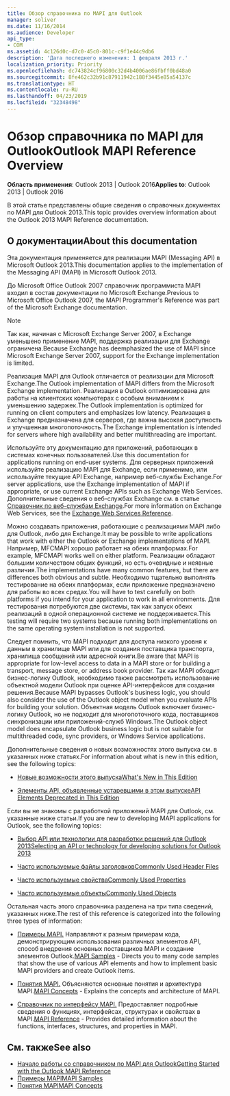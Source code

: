 ```yaml
---
title: Обзор справочника по MAPI для Outlook
manager: soliver
ms.date: 11/16/2014
ms.audience: Developer
api_type:
- COM
ms.assetid: 4c126d0c-d7c0-45c0-801c-c9f1e44c9db6
description: 'Дата последнего изменения: 1 февраля 2013 г.'
localization_priority: Priority
ms.openlocfilehash: dc743824cf96800c32d4b4006ae86fbff0bd48a0
ms.sourcegitcommit: 8fe462c32b91c87911942c188f3445e85a54137c
ms.translationtype: HT
ms.contentlocale: ru-RU
ms.lasthandoff: 04/23/2019
ms.locfileid: "32348498"
---
```

# <a name="outlook-mapi-reference-overview"></a><span data-ttu-id="6d09e-103">Обзор справочника по MAPI для Outlook</span><span class="sxs-lookup"><span data-stu-id="6d09e-103">Outlook MAPI Reference Overview</span></span>

<span data-ttu-id="6d09e-104">**Область применения**: Outlook 2013 | Outlook 2016</span><span class="sxs-lookup"><span data-stu-id="6d09e-104">**Applies to**: Outlook 2013 | Outlook 2016</span></span> 
  
<span data-ttu-id="6d09e-105">В этой статье представлены общие сведения о справочных документах по MAPI для Outlook 2013.</span><span class="sxs-lookup"><span data-stu-id="6d09e-105">This topic provides overview information about the Outlook 2013 MAPI Reference documentation.</span></span>
  
## <a name="about-this-documentation"></a><span data-ttu-id="6d09e-106">О документации</span><span class="sxs-lookup"><span data-stu-id="6d09e-106">About this documentation</span></span>

<span data-ttu-id="6d09e-107">Эта документация применяется для реализации MAPI (Messaging API) в Microsoft Outlook 2013.</span><span class="sxs-lookup"><span data-stu-id="6d09e-107">This documentation applies to the implementation of the Messaging API (MAPI) in Microsoft Outlook 2013.</span></span> 
  
<span data-ttu-id="6d09e-108">До Microsoft Office Outlook 2007 справочник программиста MAPI входил в состав документации по Microsoft Exchange.</span><span class="sxs-lookup"><span data-stu-id="6d09e-108">Previous to Microsoft Office Outlook 2007, the MAPI Programmer's Reference was part of the Microsoft Exchange documentation.</span></span>
  
> [!NOTE]
> <span data-ttu-id="6d09e-109">Так как, начиная с Microsoft Exchange Server 2007, в Exchange уменьшено применение MAPI, поддержка реализации для Exchange ограничена.</span><span class="sxs-lookup"><span data-stu-id="6d09e-109">Because Exchange has deemphasized the use of MAPI since Microsoft Exchange Server 2007, support for the Exchange implementation is limited.</span></span> 
  
<span data-ttu-id="6d09e-110">Реализация MAPI для Outlook отличается от реализации для Microsoft Exchange.</span><span class="sxs-lookup"><span data-stu-id="6d09e-110">The Outlook implementation of MAPI differs from the Microsoft Exchange implementation.</span></span> <span data-ttu-id="6d09e-111">Реализация в Outlook оптимизирована для работы на клиентских компьютерах с особым вниманием к уменьшению задержек.</span><span class="sxs-lookup"><span data-stu-id="6d09e-111">The Outlook implementation is optimized for running on client computers and emphasizes low latency.</span></span> <span data-ttu-id="6d09e-112">Реализация в Exchange предназначена для серверов, где важна высокая доступность и улучшенная многопоточность.</span><span class="sxs-lookup"><span data-stu-id="6d09e-112">The Exchange implementation is intended for servers where high availability and better multithreading are important.</span></span>
  
<span data-ttu-id="6d09e-113">Используйте эту документацию для приложений, работающих в системах конечных пользователей.</span><span class="sxs-lookup"><span data-stu-id="6d09e-113">Use this documentation for applications running on end-user systems.</span></span> <span data-ttu-id="6d09e-114">Для серверных приложений используйте реализацию MAPI для Exchange, если применимо, или используйте текущие API Exchange, например веб-службы Exchange.</span><span class="sxs-lookup"><span data-stu-id="6d09e-114">For server applications, use the Exchange implementation of MAPI if appropriate, or use current Exchange APIs such as Exchange Web Services.</span></span> <span data-ttu-id="6d09e-115">Дополнительные сведения о веб-службах Exchange см. в статье [Справочник по веб-службам Exchange](https://msdn.microsoft.com/library/bb204119.aspx).</span><span class="sxs-lookup"><span data-stu-id="6d09e-115">For more information on Exchange Web Services, see the [Exchange Web Services Reference](https://msdn.microsoft.com/library/bb204119.aspx).</span></span>
  
<span data-ttu-id="6d09e-116">Можно создавать приложения, работающие с реализациями MAPI либо для Outlook, либо для Exchange.</span><span class="sxs-lookup"><span data-stu-id="6d09e-116">It may be possible to write applications that work with either the Outlook or Exchange implementations of MAPI.</span></span> <span data-ttu-id="6d09e-117">Например, MFCMAPI хорошо работает на обеих платформах.</span><span class="sxs-lookup"><span data-stu-id="6d09e-117">For example, MFCMAPI works well on either platform.</span></span> <span data-ttu-id="6d09e-118">Реализации обладают большим количеством общих функций, но есть очевидные и неявные различия.</span><span class="sxs-lookup"><span data-stu-id="6d09e-118">The implementations have many common features, but there are differences both obvious and subtle.</span></span> <span data-ttu-id="6d09e-119">Необходимо тщательно выполнять тестирование на обеих платформах, если приложение предназначено для работы во всех средах.</span><span class="sxs-lookup"><span data-stu-id="6d09e-119">You will have to test carefully on both platforms if you intend for your application to work in all environments.</span></span> <span data-ttu-id="6d09e-120">Для тестирования потребуются две системы, так как запуск обеих реализаций в одной операционной системе не поддерживается.</span><span class="sxs-lookup"><span data-stu-id="6d09e-120">This testing will require two systems because running both implementations on the same operating system installation is not supported.</span></span>
  
<span data-ttu-id="6d09e-121">Следует помнить, что MAPI подходит для доступа низкого уровня к данным в хранилище MAPI или для создания поставщика транспорта, хранилища сообщений или адресной книги.</span><span class="sxs-lookup"><span data-stu-id="6d09e-121">Be aware that MAPI is appropriate for low-level access to data in a MAPI store or for building a transport, message store, or address book provider.</span></span> <span data-ttu-id="6d09e-122">Так как MAPI обходит бизнес-логику Outlook, необходимо также рассмотреть использование объектной модели Outlook при оценке API-интерфейсов для создания решения.</span><span class="sxs-lookup"><span data-stu-id="6d09e-122">Because MAPI bypasses Outlook's business logic, you should also consider the use of the Outlook object model when you evaluate APIs for building your solution.</span></span> <span data-ttu-id="6d09e-123">Объектная модель Outlook включает бизнес-логику Outlook, но не подходит для многопоточного кода, поставщиков синхронизации или приложений-служб Windows.</span><span class="sxs-lookup"><span data-stu-id="6d09e-123">The Outlook object model does encapsulate Outlook business logic but is not suitable for multithreaded code, sync providers, or Windows Service applications.</span></span>
  
<span data-ttu-id="6d09e-124">Дополнительные сведения о новых возможностях этого выпуска см. в указанных ниже статьях.</span><span class="sxs-lookup"><span data-stu-id="6d09e-124">For information about what is new in this edition, see the following topics:</span></span>
  
- [<span data-ttu-id="6d09e-125">Новые возможности этого выпуска</span><span class="sxs-lookup"><span data-stu-id="6d09e-125">What's New in This Edition</span></span>](what-s-new-in-this-edition.md)
    
- [<span data-ttu-id="6d09e-126">Элементы API, объявленные устаревшими в этом выпуске</span><span class="sxs-lookup"><span data-stu-id="6d09e-126">API Elements Deprecated in This Edition</span></span>](api-elements-deprecated-in-this-edition.md)
    
<span data-ttu-id="6d09e-127">Если вы не знакомы с разработкой приложений MAPI для Outlook, см. указанные ниже статьи.</span><span class="sxs-lookup"><span data-stu-id="6d09e-127">If you are new to developing MAPI applications for Outlook, see the following topics:</span></span>
  
- [<span data-ttu-id="6d09e-128">Выбор API или технологии для разработки решений для Outlook 2013</span><span class="sxs-lookup"><span data-stu-id="6d09e-128">Selecting an API or technology for developing solutions for Outlook 2013</span></span>](https://msdn.microsoft.com/library/jj900714.aspx)
    
- [<span data-ttu-id="6d09e-129">Часто используемые файлы заголовков</span><span class="sxs-lookup"><span data-stu-id="6d09e-129">Commonly Used Header Files</span></span>](commonly-used-header-files.md)
    
- [<span data-ttu-id="6d09e-130">Часто используемые свойства</span><span class="sxs-lookup"><span data-stu-id="6d09e-130">Commonly Used Properties</span></span>](commonly-used-properties.md)
    
- [<span data-ttu-id="6d09e-131">Часто используемые объекты</span><span class="sxs-lookup"><span data-stu-id="6d09e-131">Commonly Used Objects</span></span>](commonly-used-objects.md)
    
<span data-ttu-id="6d09e-132">Остальная часть этого справочника разделена на три типа сведений, указанных ниже.</span><span class="sxs-lookup"><span data-stu-id="6d09e-132">The rest of this reference is categorized into the following three types of information:</span></span>
  
- <span data-ttu-id="6d09e-133">[Примеры MAPI.](mapi-samples.md) Направляют к разным примерам кода, демонстрирующим использования различных элементов API, способ внедрения основных поставщиков MAPI и создание элементов Outlook.</span><span class="sxs-lookup"><span data-stu-id="6d09e-133">[MAPI Samples](mapi-samples.md) - Directs you to many code samples that show the use of various API elements and how to implement basic MAPI providers and create Outlook items.</span></span> 
    
- <span data-ttu-id="6d09e-134">[Понятия MAPI.](mapi-concepts.md) Объясняются основные понятия и архитектура MAPI.</span><span class="sxs-lookup"><span data-stu-id="6d09e-134">[MAPI Concepts](mapi-concepts.md) - Explains the concepts and architecture of MAPI.</span></span> 
    
- <span data-ttu-id="6d09e-135">[Справочник по интерфейсу MAPI.](mapi-reference.md) Предоставляет подробные сведения о функциях, интерфейсах, структурах и свойствах в MAPI.</span><span class="sxs-lookup"><span data-stu-id="6d09e-135">[MAPI Reference](mapi-reference.md) - Provides detailed information about the functions, interfaces, structures, and properties in MAPI.</span></span> 
    
## <a name="see-also"></a><span data-ttu-id="6d09e-136">См. также</span><span class="sxs-lookup"><span data-stu-id="6d09e-136">See also</span></span>

- [<span data-ttu-id="6d09e-137">Начало работы со справочником по MAPI для Outlook</span><span class="sxs-lookup"><span data-stu-id="6d09e-137">Getting Started with the Outlook MAPI Reference</span></span>](getting-started-with-the-outlook-mapi-reference.md)
- [<span data-ttu-id="6d09e-138">Примеры MAPI</span><span class="sxs-lookup"><span data-stu-id="6d09e-138">MAPI Samples</span></span>](mapi-samples.md)
- [<span data-ttu-id="6d09e-139">Понятия MAPI</span><span class="sxs-lookup"><span data-stu-id="6d09e-139">MAPI Concepts</span></span>](mapi-concepts.md)

